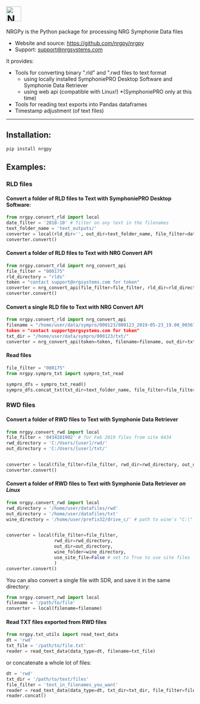 # <img alt="NRGPy" src="https://www.nrgsystems.com/mysite/images/logo.png?v=3" height="40">

NRGPy is the Python package for processing NRG Symphonie Data files

- Website and source: https://github.com/nrgpy/nrgpy
- Support: support@nrgsystems.com

It provides:

- Tools for converting binary ".rld" and ".rwd files to text format
    - using locally installed SymphoniePRO Desktop Software and Symphonie Data Retriever
    - using web api (compatible with Linux!) *(SymphoniePRO only at this time)
- Tools for reading text exports into Pandas dataframes
- Timestamp adjustment (of text files)

***
## Installation:

    pip install nrgpy

## Examples:

### RLD files

#### Convert a folder of RLD files to Text with SymphoniePRO Desktop Software:
```python
from nrgpy.convert_rld import local
date_filter = '2018-10' # filter on any text in the filenames
text_folder_name = 'text_outputs/'
converter = local(rld_dir='', out_dir=text_folder_name, file_filter=date_filter)
converter.convert()
```
#### Convert a folder of RLD files to Text with NRG Convert API
```python
from nrgpy.convert_rld import nrg_convert_api
file_filter = "000175"
rld_directory = "rlds"
token = "contact support@nrgsystems.com for token"
converter = nrg_convert_api(file_filter=file_filter, rld_dir=rld_directory, token=token)
converter.convert()
```

#### Convert a single RLD file to Text with NRG Convert API
```python
from nrgpy.convert_rld import nrg_convert_api
filename = "/home/user/data/sympro/000123/000123_2019-05-23_19.00_003672.rld
token = "contact support@nrgsystems.com for token"
txt_dir = "/home/user/data/sympro/000123/txt/"
converter = nrg_convert_api(token=token, filename=filename, out_dir=txt_dir)
```

#### Read files
```python
file_filter = "000175"
from nrgpy.sympro_txt import sympro_txt_read

sympro_dfs = sympro_txt_read()
sympro_dfs.concat_txt(txt_dir=text_folder_name, file_filter=file_filter, output_txt=False)
```

### RWD files

#### Convert a folder of RWD files to Text with Symphonie Data Retriever
```python
from nrgpy.convert_rwd import local
file_filter = '0434201902' # for Feb 2019 files from site 0434
rwd_directory = 'C:/Users/[user]/rwd/'
out_directory = 'C:/Users/[user]/txt/'


converter = local(file_filter=file_filter, rwd_dir=rwd_directory, out_dir=out_directory)
converter.convert()
```

#### Convert a folder of RWD files to Text with Symphonie Data Retriever _on Linux_
```python
from nrgpy.convert_rwd import local
rwd_directory = '/home/user/datafiles/rwd'
out_directory = '/home/user/datafiles/txt'
wine_directory = '/home/user/prefix32/drive_c/' # path to wine's "C:\" drive


converter = local(file_filter=file_filter, 
                  rwd_dir=rwd_directory, 
                  out_dir=out_directory,
                  wine_folder=wine_directory,
                  use_site_file=False # set to True to use site files
                  )
converter.convert()
```


You can also convert a single file with SDR, and save it in the same directory:

```python
from nrgpy.convert_rwd import local
filename = '/path/to/file'
converter = local(filename=filename)
```

#### Read TXT files exported from RWD files

```python
from nrgpy.txt_utils import read_text_data
dt = 'rwd'
txt_file = '/path/to/file.txt'
reader = read_text_data(data_type=dt, filename=txt_file)
```

or concatenate a whole lot of files:

```python
dt = 'rwd'
txt_dir = '/path/to/text/files'
file_filter = 'text_in_filenames_you_want'
reader = read_text_data(data_type=dt, txt_dir=txt_dir, file_filter=file_filter)
reader.concat()
```
